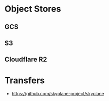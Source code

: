 # Object Stores


## GCS

## S3

## Cloudflare R2



# Transfers
- https://github.com/skyplane-project/skyplane